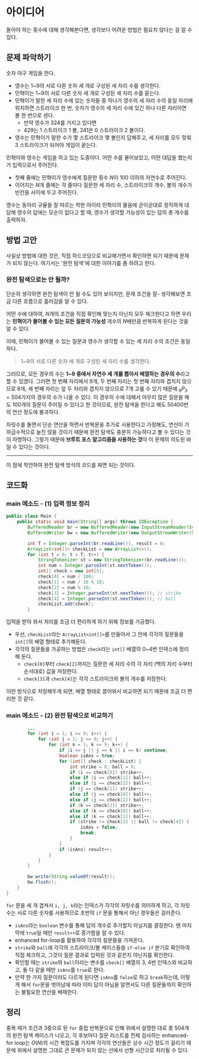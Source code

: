 # 아이디어
돌아야 하는 횟수에 대해 생각해본다면, 생각보다 어려운 방법은 필요치 않다는 걸 알 수 있다.

## 문제 파악하기
숫자 야구 게임을 한다.
- 영수는 1~9의 서로 다른 숫자 세 개로 구성된 세 자리 수를 생각한다.
- 민혁이는 1~9의 서로 다른 숫자 세 개로 구성된 세 자리  수를 묻는다.
- 민혁이가 말한 세 자리 수에 있는 숫자들 중 하나가 영수의 세 자리 수의 동일 자리에 위치하면 스트라이크 한 번, 숫자가 영수의 세 자리 수에 있긴 하나 다른 자리이면 볼 한 번으로 센다.
  - 만약 영수가 324를 가지고 있다면
  - 429는 1 스트라이크 1 볼, 241은 0 스트라이크 2 볼이다.
- 영수는 민혁이가 말한 수가 몇 스트라이크 몇 볼인지 답해주고, 세 자리를 모두 맞춰 3 스트라이크가 되어야 게임이 끝는다.

민혁이와 영수는 게임을 하고 있는 도중이다. 어떤 수를 물어보았고, 어떤 대답을 했는지가 입력으로서 주어진다.
- 첫째 줄에는 민혁이가 영수에게 질문한 횟수 $N$이 100 이하의 자연수로 주어진다.
- 이어지는 $N$개 줄에는 각 줄마다 질문한 세 자리 수, 스트라이크의 개수, 볼의 개수가 빈칸을 사이에 두고 주어진다.

영수는 동아리 규율을 잘 따르는 착한 아이라 민혁이의 물음에 곧이곧대로 정직하게 대답해 영수의 답에는 모순이 없다고 할 때, 영수가 생각할 가능성이 있는 답의 총 개수를 출력하자.

## 방법 고안
사실상 방법에 대한 것은, 직접 하드코딩으로 비교해가면서 확인하면 되기 때문에 문제가 되지 않는다. 여기서는 '완전 탐색'에 대한 이야기를 좀 하려고 한다.

### 완전 탐색으로는 안 될까?
단순히 생각하면 완전 탐색이 안 될 수도 있어 보이지만, 문제 조건을 잘- 생각해보면 조금 다른 흐름으로 흘러감을 알 수 있다.

어떤 수에 대하여, $N$개의 조건을 직접 확인해 맞는지 아닌지 모두 체크한다고 하면 우리는 **민혁이가 물어볼 수 있는 모든 질문의 가능성** 개수의 $N$배만큼 반복하게 된다는 것을 알 수 있다.

이때, 민혁이가 물어볼 수 있는 질문과 영수가 생각할 수 있는 세 자리 수의 조건은 동일하다.

> 1~9의 서로 다른 숫자 세 개로 구성된 세 자리 수를 생각한다.

그러므로, 모든 경우의 수는 **1~9 중에서 자연수 세 개를 뽑아서 배열하는 경우의 수**&ZeroWidthSpace;라고 할 수 있겠다. 그러면 첫 번째 자리에서 9개, 두 번째 자리는 첫 번째 자리와 겹치지 않으므로 8개, 세 번째 자리는 앞 두 자리와 겹치지 않으므로 7개 고를 수 있기 때문에 $_{9} P _{3} = 504$가지의 경우의 수가 나올 수 있다. 이 경우의 수에 대해서 아무리 많은 질문을 해도 100개의 질문이 주어질 수 있다고 한 것이므로, 완전 탐색을 한다고 해도 $50400$번의 연산 정도에 불과하다.

자릿수를 돌면서 단순 연산을 하면서 반복문을 추가로 사용한다고 가정해도, 연산이 기하급수적으로 늘진 않을 것이기 때문에 완전 탐색도 충분히 가능하다고 볼 수 있다는 것이 자명하다. 그렇기 때문에 **브루트 포스 알고리즘을 사용하는 것**&ZeroWidthSpace;이 이 문제의 의도된 바일 수 있다는 것이다.

---

이 점에 착안하여 완전 탐색 방식의 코드를 짜면 되는 것이다.

## 코드화
### main 메소드 - (1) 입력 정보 정리
```java
public class Main {
    public static void main(String[] args) throws IOException {
        BufferedReader br = new BufferedReader(new InputStreamReader(System.in));
        BufferedWriter bw = new BufferedWriter(new OutputStreamWriter(System.out));

        int T = Integer.parseInt(br.readLine()), result = 0;
        ArrayList<int[]> checkList = new ArrayList<>();
        for (int t = 0; t < T; t++) {
            StringTokenizer st = new StringTokenizer(br.readLine());
            int num = Integer.parseInt(st.nextToken());
            int[] check = new int[5];
            check[0] = num / 100;
            check[1] = num / 10 % 10;
            check[2] = num % 10;
            check[3] = Integer.parseInt(st.nextToken()); // strike
            check[4] = Integer.parseInt(st.nextToken()); // ball
            checkList.add(check);
        }
```
입력을 받아 와서 처리를 조금 더 편리하게 하기 위해 정보를 가공했다.

- 우선, `checkList`라는 `ArrayList<int[]>`를 만들어서 그 안에 각각의 질문들을 `int[]`의 배열 형태로 추가해둔다.
- 각각의 질문들을 가공하는 방법은 `check`라는 `int[]` 배열의 0~4번 인덱스에 정리해 둔다.
  - `check[0]`부터 `check[2]`까지는 질문한 세 자리 수의 각 자리 (백의 자리 수부터 순서대로) 값을 저장한다.
  - `check[3]`과 `check[4]`는 각각 스트라이크와 볼의 개수를 저장한다.
  
이런 방식으로 저장해두게 되면, 배열 형태로 끌어와서 비교하면 되기 때문에 조금 더 편리한 것 같다.

### main 메소드 - (2) 완전 탐색으로 비교하기
```java
		...
        for (int i = 1; i <= 9; i++) {
            for (int j = 1; j <= 9; j++) {
                for (int k = 1; k <= 9; k++) {
                    if (i == j || j == k || i == k) continue;
                    boolean isAns = true;
                    for (int[] check : checkList) {
                        int strike = 0, ball = 0;
                        if (i == check[0]) strike++;
                        else if (i == check[1]) ball++;
                        else if (i == check[2]) ball++;
                        if (j == check[1]) strike++;
                        else if (j == check[0]) ball++;
                        else if (j == check[2]) ball++;
                        if (k == check[2]) strike++;
                        else if (k == check[0]) ball++;
                        else if (k == check[1]) ball++;
                        if (strike != check[3] || ball != check[4]) {
                            isAns = false;
                            break;
                        }
                    }
                    if (isAns) result++;
                }
            }
        }

        bw.write(String.valueOf(result));
        bw.flush();
    }
}
```

`for` 문을 세 개 겹쳐서 `i, j, k`라는 인덱스가 각각의 자릿수를 의미하게 하고, 각 자릿수는 서로 다른 숫자를 사용하므로 초반의 `if` 문을 통해서 아닌 경우들은 걸러준다.

- `isAns`라는 `boolean` 변수를 통해 답의 개수로 추가할지 아닐지를 결정한다. 맨 마지막에 `true`일 때만 `result++`로 증가함을 알 수 있다.
- enhanced for-loop를 활용하여 각각의 질문들을 가져온다.
- `strike`와 `ball`에 각각의 스트라이크/볼 케이스들을 `if-else if` 분기로 확인하여 직접 체크하고, 그것이 질문 결과로 입력된 것과 같은지 아닌지를 확인한다.
- 확인할 때는 `strike`와 `ball`이라는 변수를 `check[]` 배열의 3, 4번 인덱스와 비교하고, 둘 다 같을 때만 `isAns`를 `true`로 한다.
- 만약 한 가지 질문이라도 다르게 된다면 `isAns`를 `false`로 하고 `break`하는데, 이렇게 해서 `for`문을 벗어남에 따라 이미 답이 아님을 알면서도 다른 질문들까지 확인하는 불필요한 연산을 배제한다.

## 정리
중복 제거 조건과 3중으로 된 `for` 중첩 반복문으로 인해 위에서 설명한 대로 총 504개의 완전 탐색 케이스가 나오고, 각 후보마다 질문 리스트를 전체 검사하는 enhanced-for loop는 $O(N)$의 시간 복잡도를 가지며 각각의 연산들은 상수 시간 정도가 걸리기 때문에 위에서 설명한 그대로 큰 문제가 되지 않는 선에서 선형 시간으로 처리될 수 있다.
